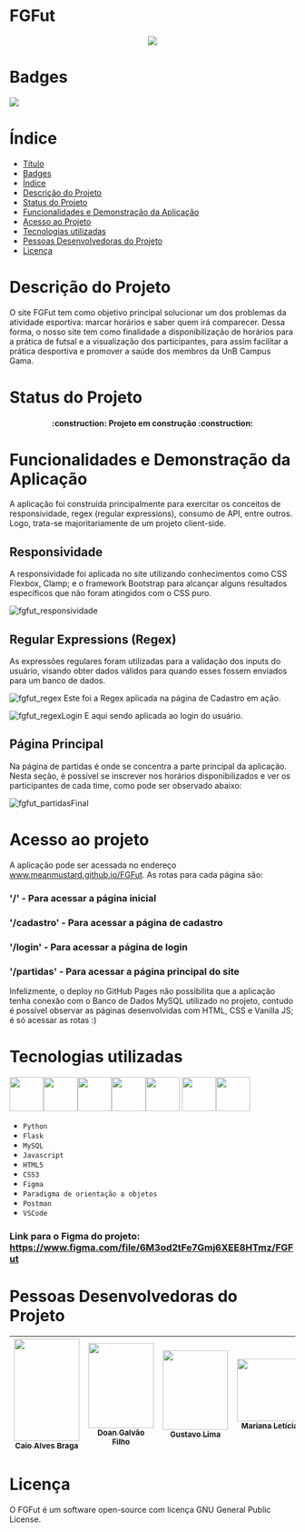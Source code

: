# FGFut
<p align = "center">
<img src = "https://i.imgur.com/MiB6rJK.png?2">
</p>

# Badges
<img src="http://img.shields.io/static/v1?label=STATUS&message=EM%20DESENVOLVIMENTO&color=GREEN&style=for-the-badge"/>

# Índice 

* [Título](#FGFut)
* [Badges](#Badges)
* [Índice](#índice)
* [Descrição do Projeto](#descrição-do-projeto)
* [Status do Projeto](#status-do-Projeto)
* [Funcionalidades e Demonstração da Aplicação](#funcionalidades-e-demonstração-da-aplicação)
* [Acesso ao Projeto](#acesso-ao-projeto)
* [Tecnologias utilizadas](#tecnologias-utilizadas)
* [Pessoas Desenvolvedoras do Projeto](#pessoas-desenvolvedoras)
* [Licença](#licença)

# Descrição do Projeto
  O site FGFut tem como objetivo principal solucionar um dos problemas da atividade esportiva: marcar horários e saber quem irá comparecer.
Dessa forma, o nosso site tem como finalidade a disponibilização de horários para a prática de futsal e a visualização dos participantes, para assim facilitar a prática desportiva e promover a saúde dos membros da UnB Campus Gama.
 

# Status do Projeto
<h4 align="center"> 
    :construction:  Projeto em construção  :construction:
</h4>

# Funcionalidades e Demonstração da Aplicação
  A aplicação foi construída principalmente para exercitar os conceitos de responsividade, regex (regular expressions), consumo de API, entre outros. Logo, trata-se majoritariamente de um projeto client-side.

## Responsividade
  A responsividade foi aplicada no site utilizando conhecimentos como CSS Flexbox, Clamp; e o framework Bootstrap para alcançar alguns resultados específicos que não foram atingidos com o CSS puro.
  
  ![fgfut_responsividade](https://user-images.githubusercontent.com/86745462/192161315-f412bab9-a048-48dc-ae4e-cefa800a8f91.gif)
  
 ## Regular Expressions (Regex)
  As expressões regulares foram utilizadas para a validação dos inputs do usuário, visando obter dados válidos para quando esses fossem enviados para um banco de dados.
  
  
![fgfut_regex](https://user-images.githubusercontent.com/86745462/192161394-8ad54be5-50cd-4806-b4bb-eb45887317c1.gif)
  Este foi a Regex aplicada na página de Cadastro em ação.
  
  
![fgfut_regexLogin](https://user-images.githubusercontent.com/86745462/192162269-3ac1a8bc-869c-447c-8db8-3f57675e6656.gif)
E aqui sendo aplicada ao login do usuário.


## Página Principal
  Na página de partidas é onde se concentra a parte principal da aplicação. Nesta seção, é possível se inscrever nos horários disponibilizados e ver os participantes de cada time, como pode ser observado abaixo:
  
  
![fgfut_partidasFinal](https://user-images.githubusercontent.com/86745462/193354785-873ee321-af01-4a79-b30f-838e39fe56db.gif)


# Acesso ao projeto

  A aplicação pode ser acessada no endereço www.meanmustard.github.io/FGFut. As rotas para cada página são:

### '/' - Para acessar a página inicial
### '/cadastro' - Para acessar a página de cadastro
### '/login' - Para acessar a página de login
### '/partidas' - Para acessar a página principal do site

Infelizmente, o deploy no GitHub Pages não possibilita que a aplicação tenha conexão com o Banco de Dados MySQL utilizado no projeto, contudo é possível observar as páginas desenvolvidas com HTML, CSS e Vanilla JS; é só acessar as rotas :)

# Tecnologias utilizadas

<img src="https://cdn.jsdelivr.net/gh/devicons/devicon/icons/python/python-original.svg" style = "width: 60px"/><img src="https://cdn.jsdelivr.net/gh/devicons/devicon/icons/flask/flask-original-wordmark.svg" style = "width: 60px"/><img src="https://cdn.jsdelivr.net/gh/devicons/devicon/icons/mysql/mysql-original-wordmark.svg" style = "width: 60px"/><img src="https://cdn.jsdelivr.net/gh/devicons/devicon/icons/javascript/javascript-original.svg" style = "width: 60px"/><img src="https://cdn.jsdelivr.net/gh/devicons/devicon/icons/html5/html5-original.svg" style = "width: 60px"/>
<img src="https://cdn.jsdelivr.net/gh/devicons/devicon/icons/css3/css3-original.svg" style = "width: 60px"/><img src="https://cdn.jsdelivr.net/gh/devicons/devicon/icons/figma/figma-original.svg" style = "width: 60px"/><br>
- ``Python``
- ``Flask``
- ``MySQL``
- ``Javascript``
- ``HTML5``
- ``CSS3``
- ``Figma``
- ``Paradigma de orientação a objetos``
- ``Postman``
- ``VSCode``

### Link para o Figma do projeto: https://www.figma.com/file/6M3od2tFe7Gmj6XEE8HTmz/FGFut

# Pessoas Desenvolvedoras do Projeto

[<img src = "https://user-images.githubusercontent.com/86745462/192162900-9297c156-eb6e-4238-8fe0-05c640897cc0.jpeg" width = 115 height = 180><br><sub>Caio Alves Braga</sub>](https://github.com/meanmustard) | [<img src = "https://user-images.githubusercontent.com/86745462/192162970-25adfbe0-3a12-40c4-bd0d-e900accdb137.jpg" width = 115 height = 150><br><sub>Doan Galvão Filho</sub>](https://github.com/D04nd6) | [<img src = "https://user-images.githubusercontent.com/86745462/192163119-6861d18e-4f06-43c6-a107-ccba48b0aa53.jpeg" width = 115 height = 140><br><sub>Gustavo Lima</sub>](https://github.com/gustavolima973) | [<img src = "https://user-images.githubusercontent.com/86745462/192163212-5855b1d0-d03a-4316-9e71-9a833ae2050e.jpeg" width = 115 height = 110><br><sub>Mariana Letícia</sub>](https://github.com/Marianannn)
| :---: | :---: | :---: | :---: |

# Licença

O FGFut é um software open-source com licença GNU General Public License.
